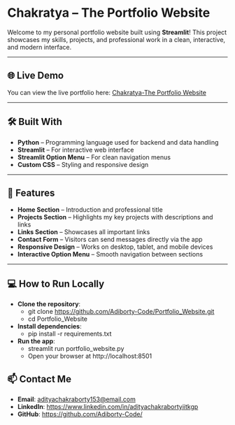 # Chakratya – The Portfolio Website

Welcome to my personal portfolio website built using **Streamlit**! This project showcases my skills, projects, and professional work in a clean, interactive, and modern interface.

---

## 🌐 Live Demo
You can view the live portfolio here: [Chakratya-The Portfolio Website](https://chakratya.streamlit.app/)

---

## 🛠️ Built With
- **Python** – Programming language used for backend and data handling
- **Streamlit** – For interactive web interface
- **Streamlit Option Menu** – For clean navigation menus
- **Custom CSS** – Styling and responsive design

---

## 🚀 Features
- **Home Section** – Introduction and professional title
- **Projects Section** – Highlights my key projects with descriptions and links
- **Links Section** – Showcases all important links
- **Contact Form** – Visitors can send messages directly via the app
- **Responsive Design** – Works on desktop, tablet, and mobile devices
- **Interactive Option Menu** – Smooth navigation between sections

---

## 💻 How to Run Locally
- **Clone the repository**:
  - git clone https://github.com/Adiborty-Code/Portfolio_Website.git
  - cd Portfolio_Website
- **Install dependencies**:
  - pip install -r requirements.txt
- **Run the app**:
  - streamlit run portfolio_website.py
  - Open your browser at http://localhost:8501

## 📫 Contact Me
- **Email**: adityachakraborty153@email.com
- **LinkedIn**: https://www.linkedin.com/in/adityachakrabortyiitkgp
- **GitHub**: https://github.com/Adiborty-Code/

